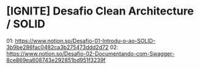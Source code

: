 # [IGNITE] Desafio Clean Architecture / SOLID

01: https://www.notion.so/Desafio-01-Introdu-o-ao-SOLID-3b9be286fac0482ca3b275473ddd2d72
02: https://www.notion.so/Desafio-02-Documentando-com-Swagger-8ce869ea608743e292851bd951f3239f